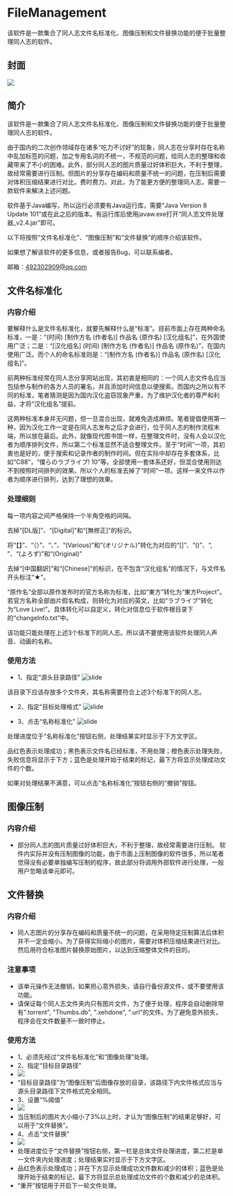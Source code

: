 # FileManagement
该软件是一款集合了同人志文件名标准化、图像压制和文件替换功能的便于批量整理同人志的软件。

## 封面
![](https://github.com/Sandigle/FileManagement/raw/master/image/1.jpg) 

## 简介
该软件是一款集合了同人志文件名标准化、图像压制和文件替换功能的便于批量整理同人志的软件。

由于国内的二次创作领域存在诸多“吃力不讨好”的现象，同人志在分享时存在名称中乱加标签的问题，加之专用名词的不统一，不规范的问题，给同人志的整理和收藏带来了不小的困难。此外，部分同人志的图片质量过好体积巨大，不利于整理，故经常需要进行压制。但图片的分享存在编码和质量不统一的问题，在压制后需要对体积压缩结果进行对比，费时费力。对此，为了能更方便的整理同人志，需要一款软件来解决上述问题。

软件基于Java编写，所以运行必须要有Java运行库，需要“Java Version 8 Update 101”或在此之后的版本。有运行库后使用javaw.exe打开“同人志文件处理器_v2.4.jar”即可。

以下将按照“文件名标准化”、“图像压制”和“文件替换”的顺序介绍该软件。

如果想了解该软件的更多信息，或者报告Bug，可以联系编者。

邮箱：492302909@qq.com

## 文件名标准化
### 内容介绍
要解释什么是文件名标准化，就要先解释什么是“标准”。目前市面上存在两种命名标准，一是：“(时间) [制作方名 (作者名)] 作品名 (原作名) [汉化组名]”，在外国使用广泛；二是：“[汉化组名] (时间) [制作方名 (作者名)] 作品名 (原作名)”，在国内使用广泛。而个人的命名标准则是：“[制作方名 (作者名)] 作品名 (原作名) [汉化组名]”。

前两种标准经常在同人志分享网站出现，其初衷是相同的：一个同人志文件名应当包括参与制作的各方人员的署名，并且添加时间信息以便搜索。而国内之所以有不同的标准，笔者猜测是因为国内汉化盗窃现象严重，为了维护汉化者的尊严和利益，才将“汉化组名”提前。

这两种标准本身并无问题，但一旦混合出现，就难免造成麻烦。笔者提倡使用第一种，因为汉化工作一定是在同人志发布之后才会进行，位于同人志的制作流程末端，所以放在最后。此外，就像现代图书馆一样，在整理文件时，没有人会以汉化者为顺序排列文件，所以第二个标准显然不适合整理文件。至于“时间”一项，其初衷也是好的，便于搜索和记录作者的制作时间。但在实际中却存在多套体系，比如“C88”，“僕らのラブライブ! 10”等。全部使用一套体系还好，但混合使用则达不到按照时间排列的效果。所以个人的标准去掉了“时间”一项。这样一来文件以作者为顺序进行排列，达到了理想的效果。

### 处理细则
每一项内容之间严格保持一个半角空格的间隔。

去掉“[DL版]”、“[Digital]”和“[無修正]”的标识。

将“【】”、“（）”、“、”、“(Various)”和“(オリジナル)”转化为对应的“[]”、“()”、“, ”、“(よろず)”和“(Original)”

去掉“[中国翻訳]”和“[Chinese]”的标识，在不包含“汉化组名”的情况下，与文件名开头标注“★”。

“原作名”全部以原作发布时的官方名称为标准，比如“東方”转化为“東方Project”。若官方名称全部由片假名构成，则转化为对应的英文，比如“ラブライブ”转化为“Love Live!”。具体转化可以自定义，转化对信息位于软件根目录下的“changeInfo.txt”中。

该功能只能处理在上述3个标准下的同人志。所以请不要使用该软件处理同人声音、动画的名称。

### 使用方法
- 1、指定“源头目录路径”
![slide](https://github.com/Sandigle/FileManagement/raw/master/image/2.jpg) 
  
该目录下应该存放多个文件夹，其名称需要符合上述3个标准下的同人志。

- 2、指定“目标处理格式”
![slide](https://github.com/Sandigle/FileManagement/raw/master/image/3.jpg) 

- 3、点击“名称标准化”
![slide](https://github.com/Sandigle/FileManagement/raw/master/image/4.jpg)
 
处理进度位于“名称标准化”按钮右侧，处理结果实时显示于下方文字区。

品红色表示处理成功；黑色表示文件名已经标准，不用处理；橙色表示处理失败，失败信息将显示于下方；蓝色是处理开始于结束的标记，最下方将显示处理成功文件的个数。

如果对处理结果不满意，可以点击“名称标准化”按钮右侧的“撤销”按钮。

## 图像压制
### 内容介绍
- 部分同人志的图片质量过好体积巨大，不利于整理，故经常需要进行压制。	软件内实际并没有压制图像的功能，由于市面上压制图像的软件很多，所以笔者觉得没有必要单独编写压制的程序，故此部分将调用外部软件进行处理，一般用户忽略该单元即可。

## 文件替换
### 内容介绍
- 同人志图片的分享存在编码和质量不统一的问题，在采用特定压制算法后体积并不一定会缩小。为了获得实际缩小的图片，需要对体积压缩结果进行对比。然后用符合标准图片替换原始图片，以达到压缩整体文件的目的。
### 注意事项
- 该单元操作无法撤销，如果担心意外损失，请自行备份源文件，或不要使用该功能。
- 请保证每个同人志文件夹内只有图片文件，为了便于处理，程序会自动删除带有".torrent", "Thumbs.db", ".xehdone", ".url"的文件。为了避免意外损失，程序会在文件数量不一致时停止。
### 使用方法
- 1、必须先经过“文件名标准化”和“图像处理”处理。
- 2、指定“目标目录路径”
 - ![](https://github.com/Sandigle/FileManagement/raw/master/image/5.jpg) 
- “目标目录路径”为“图像压制”后图像存放的目录，该路径下内文件格式应当与源头目录路径下文件格式完全相同。
- 3、设置“%阈值”
 - ![](https://github.com/Sandigle/FileManagement/raw/master/image/6.jpg) 
- 当压制后的图片大小缩小了3%以上时，才认为“图像压制”的结果足够好，可以用于“文件替换”。
- 4、点击“文件替换”
 - ![](https://github.com/Sandigle/FileManagement/raw/master/image/7.jpg) 
- 处理进度位于“文件替换”按钮右侧，第一栏是总体文件处理进度，第二栏是单一文件夹内处理进度；处理结果实时显示于下方文字区。
- 品红色表示处理成功；并在下方显示处理成功文件数和减少的体积；蓝色是处理开始于结束的标记，最下方将显示总处理成功文件的个数和减少的总体积。
- “重开”按钮用于开启下一轮文件处理。
